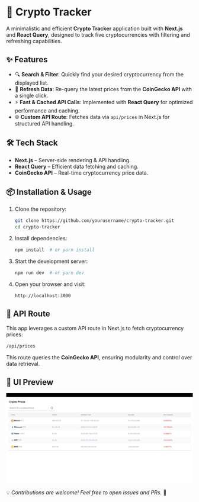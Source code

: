 # 🚀 Crypto Tracker

A minimalistic and efficient **Crypto Tracker** application built with **Next.js** and **React Query**, designed to track five cryptocurrencies with filtering and refreshing capabilities.

## ✨ Features

- 🔍 **Search & Filter**: Quickly find your desired cryptocurrency from the displayed list.
- 🔄 **Refresh Data**: Re-query the latest prices from the **CoinGecko API** with a single click.
- ⚡ **Fast & Cached API Calls**: Implemented with **React Query** for optimized performance and caching.
- 🌐 **Custom API Route**: Fetches data via `api/prices` in Next.js for structured API handling.

## 🛠️ Tech Stack

- **Next.js** – Server-side rendering & API handling.
- **React Query** – Efficient data fetching and caching.
- **CoinGecko API** – Real-time cryptocurrency price data.

## 📦 Installation & Usage

1. Clone the repository:
   ```sh
   git clone https://github.com/yourusername/crypto-tracker.git
   cd crypto-tracker
   ```

2. Install dependencies:
   ```sh
   npm install  # or yarn install
   ```

3. Start the development server:
   ```sh
   npm run dev  # or yarn dev
   ```

4. Open your browser and visit:
   ```
   http://localhost:3000
   ```

## 📡 API Route

This app leverages a custom API route in Next.js to fetch cryptocurrency prices:
```sh
/api/prices
```
This route queries the **CoinGecko API**, ensuring modularity and control over data retrieval.

## 🎨 UI Preview

![Crypto Tracker Screenshot](screenshot.jpeg)


💡 *Contributions are welcome! Feel free to open issues and PRs.* 🚀

